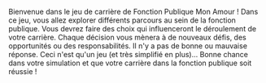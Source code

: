 Bienvenue dans le jeu de carrière de Fonction Publique Mon Amour !
Dans ce jeu, vous allez explorer différents parcours au sein de la fonction publique. Vous devrez faire des choix qui influenceront le déroulement de votre carrière. Chaque décision vous mènera à de nouveaux défis, des opportunités ou des responsabilités.
Il n'y a pas de bonne ou mauvaise réponse.
Ceci n'est qu'un jeu (et très simplifié en plus)...
Bonne chance dans votre simulation et que votre carrière dans la fonction publique soit réussie !
